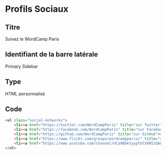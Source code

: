 # Profils Sociaux

## Titre

Suivez le WordCamp Paris

## Identifiant de la barre latérale

Primary Sidebar

## Type

HTML personnalisé

## Code

```html
<ul class="social-networks">
	<li><a href="https://twitter.com/WordCampParis" title="sur Twitter"><i class="icon icon-twitter"></i><span class="screen-reader-text">Twitter</span></a></li>
	<li><a href="https://facebook.com/WordCampParis" title="sur Facebook"><i class="icon icon-facebook"></i><span class="screen-reader-text">Facebook</span></a></li>
	<li><a href="https://github.com/WordCampParis" title="sur GitHub"><i class="icon icon-github"></i><span class="screen-reader-text">GitHub</span></a></li>
	<li><a href="https://www.flickr.com/groups/wordcampparis/" title="sur Flickr"><i class="icon icon-flickr"></i><span class="screen-reader-text">Flickr</span></a></li>
	<li><a href="https://www.youtube.com/channel/UCa9BbktyyptUlX8MZsQAFzg" title="sur YouTube"><i class="icon icon-youtube"></i><span class="screen-reader-text">YouTube</span></a></li>
</ul>

```